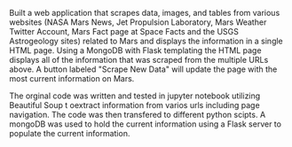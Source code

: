 Built a web application that scrapes data, images, and tables from various websites (NASA Mars News, Jet Propulsion Laboratory, Mars Weather Twitter Account, Mars Fact page at Space Facts and the USGS Astrogeology sites) related to Mars and displays the information in a single HTML page. Using a MongoDB with Flask templating the HTML page displays all of the information that was scraped from the multiple URLs above.  A button labeled "Scrape New Data" will update the page with the most current information on Mars.

The orginal code was written and tested in jupyter notebook utilizing Beautiful Soup t oextract information from varios urls including page navigation.  The code was then transfered to different python scipts.  A mongoDB was used to hold the current information using a Flask server to populate the current information.
